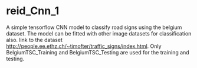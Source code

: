 # reid_Cnn_1
A simple tensorflow CNN model to classify road signs using the belgium dataset. The model can be fitted with other image datasets for classification also.
link to the dataset http://people.ee.ethz.ch/~timofter/traffic_signs/index.html. Only BelgiumTSC_Training and BelgiumTSC_Testing are used for the training and testing.
